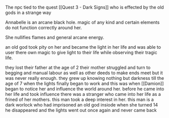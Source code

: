 The npc tied to the quest [[Quest 3 - Dark Signs]] who is effected by the old gods in a strange way

Annabelle is an arcane black hole.
magic of any kind and certain elements do not function correctly around her.

She nullifies flames and general arcane energy.

an old god took pity on her and became the light in her life and was able to user there own magic to give light to their life while observing their tragic life.

they lost their father at the age of 2
their mother struggled and turn to begging and manual labour as well as other deeds to make ends meet but it was never really enough.
they grew up knowing nothing but darkness till the age of 7 when the lights finally began to work and this was when [[Damion]] began to notice her and influence the world around her.
before he came into her life and took influence there was a stranger who came into her life as a frined of her mothers. this man took a deep interest in her.
this man is a dark worlock who had imprisoned an old god insiode
when she turned 14 he disappeared and the lights went out once again and never came back